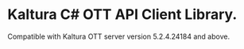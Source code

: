 # Kaltura C# OTT API Client Library.
Compatible with Kaltura OTT server version 5.2.4.24184 and above.
